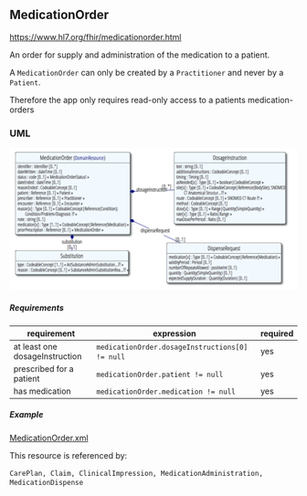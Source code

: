 
## MedicationOrder
https://www.hl7.org/fhir/medicationorder.html

An order for supply and administration of the medication to a patient.

A `MedicationOrder` can only be created by a `Practitioner` and never by a `Patient`.

Therefore the app only requires read-only access to a patients medication-orders

### UML

![](MedicationOrder-UML.png)

##### Requirements

 requirement                    | expression                                      | required
--------------------------------|-------------------------------------------------|-------------
at least one dosageInstruction  | `medicationOrder.dosageInstructions[0] != null` | yes
prescribed for a patient        | `medicationOrder.patient != null`               | yes
has medication                  | `medicationOrder.medication != null`            | yes


##### Example
[MedicationOrder.xml](examples/medicationOrder.xml)

This resource is referenced by:
```
CarePlan, Claim, ClinicalImpression, MedicationAdministration, MedicationDispense
```
